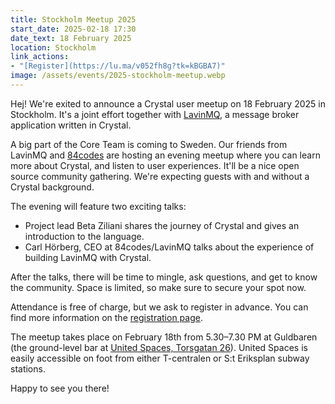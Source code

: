 ```yaml
---
title: Stockholm Meetup 2025
start_date: 2025-02-18 17:30
date_text: 18 February 2025
location: Stockholm
link_actions:
- "[Register](https://lu.ma/v052fh8g?tk=kBGBA7)"
image: /assets/events/2025-stockholm-meetup.webp
---
```


Hej! We're exited to announce a Crystal user meetup on 18 February 2025 in Stockholm.
It's a joint effort together with [LavinMQ], a message broker application
written in Crystal.

A big part of the Core Team is coming to Sweden. Our friends from LavinMQ and
[84codes] are hosting an evening meetup where you can learn more about Crystal,
and listen to user experiences. It'll be a nice open source community gathering.
We're expecting guests with and without a Crystal background.

The evening will feature two exciting talks:

* Project lead Beta Ziliani shares the journey of Crystal and gives an
  introduction to the language.
* Carl Hörberg, CEO at 84codes/LavinMQ talks about the experience of building
  LavinMQ with Crystal.

After the talks, there will be time to mingle, ask questions, and get to know
the community. Space is limited, so make sure to secure your spot now.

Attendance is free of charge, but we ask to register in advance. You can find
more information on the [registration page].

The meetup takes place on February 18th from 5.30–7.30 PM at Guldbaren
(the ground-level bar at [United Spaces, Torsgatan 26]).
United Spaces is easily accessible on foot from either T-centralen or
S:t Eriksplan subway stations.

Happy to see you there!

[LavinMQ]: https://lavinmq.com/
[84codes]: https://84codes.com/
[registration page]: https://lu.ma/v052fh8g?tk=kBGBA7
[United Spaces, Torsgatan 26]: https://unitedspaces.com/en/workspace/torsgatan-26
